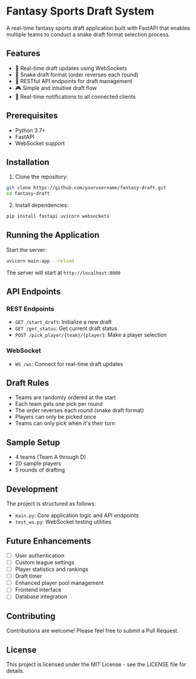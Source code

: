 # Fantasy Sports Draft System

A real-time fantasy sports draft application built with FastAPI that enables multiple teams to conduct a snake draft format selection process.

## Features

- 🎯 Real-time draft updates using WebSockets
- 🔄 Snake draft format (order reverses each round)
- 📱 RESTful API endpoints for draft management
- 🎮 Simple and intuitive draft flow
- 🔔 Real-time notifications to all connected clients

## Prerequisites

- Python 3.7+
- FastAPI
- WebSocket support

## Installation

1. Clone the repository:
```bash
git clone https://github.com/yourusername/fantasy-draft.git
cd fantasy-draft
```

2. Install dependencies:
```bash
pip install fastapi uvicorn websockets
```

## Running the Application

Start the server:
```bash
uvicorn main:app --reload
```

The server will start at `http://localhost:8000`

## API Endpoints

### REST Endpoints

- `GET /start_draft`: Initialize a new draft
- `GET /get_status`: Get current draft status
- `POST /pick_player/{team}/{player}`: Make a player selection

### WebSocket

- `WS /ws`: Connect for real-time draft updates

## Draft Rules

- Teams are randomly ordered at the start
- Each team gets one pick per round
- The order reverses each round (snake draft format)
- Players can only be picked once
- Teams can only pick when it's their turn

## Sample Setup

- 4 teams (Team A through D)
- 20 sample players
- 5 rounds of drafting

## Development

The project is structured as follows:
- `main.py`: Core application logic and API endpoints
- `test_ws.py`: WebSocket testing utilities

## Future Enhancements

- [ ] User authentication
- [ ] Custom league settings
- [ ] Player statistics and rankings
- [ ] Draft timer
- [ ] Enhanced player pool management
- [ ] Frontend interface
- [ ] Database integration

## Contributing

Contributions are welcome! Please feel free to submit a Pull Request.

## License

This project is licensed under the MIT License - see the LICENSE file for details. 